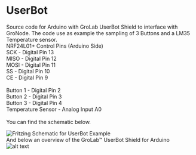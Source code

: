 # UserBot
Source code for Arduino with GroLab UserBot Shield to interface with GroNode.
The code use as example the sampling of 3 Buttons and a LM35 Temperature sensor.
<br />
NRF24L01+ Control Pins (Arduino Side)<br />
SCK  - Digital Pin 13<br />
MISO - Digital Pin 12<br />
MOSI - Digital Pin 11<br />
SS   - Digital Pin 10<br />
CE   - Digital Pin 9<br />
<br />
Button 1 - Digital Pin 2 <br />
Button 2 - Digital Pin 3 <br />
Button 3 - Digital Pin 4 <br />
Temperature Sensor - Analog Input A0 <br />
<br />
You can find the schematic below.<br />

![Fritzing Schematic for UserBot Example](https://www.open-grow.co.uk/shop/img/opengrowimgs/schematics/description/UserBot-Example-Schematic.png)
<br />And below an overview of the GroLab™ UserBot Shield for Arduino<br />
![alt text](https://www.open-grow.co.uk/shop/img/opengrowimgs/schematics/description/UserBot_Info.png)
